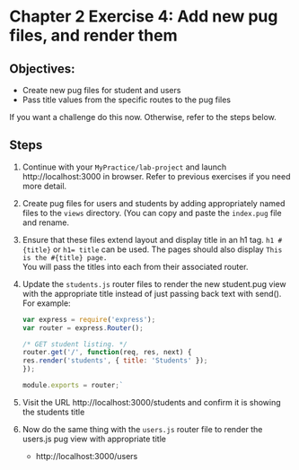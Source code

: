 # Chapter 2 Exercise 4: Add new pug files, and render them
## Objectives:
* Create new pug files for student and users
* Pass title values from the specific routes to the pug files

If you want a challenge do this now. Otherwise, refer to the steps below. 

## Steps

1. Continue with your `MyPractice/lab-project` and launch http://localhost:3000 in browser. Refer to previous exercises if you need more detail.

1. Create pug files for users and students by adding appropriately named files to the `views` directory. 
(You can copy and paste the `index.pug` file and rename.

1. Ensure that these files extend layout and display title in an h1 tag. 
`h1 #{title}` or `h1= title` can be used. 
The pages should also display 
`This is the #{title} page.`  
You will pass the titles into each from their associated router. 

1. Update the `students.js` router files to render the new student.pug view with the appropriate title instead of just passing back text with send().  For example: 
    ``` javascript
    var express = require('express');
    var router = express.Router();

    /* GET student listing. */
    router.get('/', function(req, res, next) {
    res.render('students', { title: 'Students' });
    });

    module.exports = router;`
    ```

1. Visit the URL http://localhost:3000/students and confirm it is showing the students title        

1. Now do the same thing with the `users.js` router file to render the users.js pug view with appropriate title
    * http://localhost:3000/users